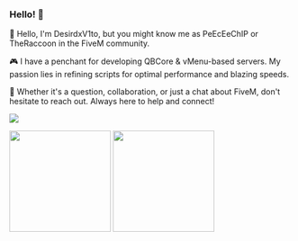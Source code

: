 ### Hello! 👋

👋 Hello, I'm DesirdxV1to, but you might know me as PeEcEeChIP or TheRaccoon in the FiveM community.

🎮 I have a penchant for developing QBCore & vMenu-based servers. My passion lies in refining scripts for optimal performance and blazing speeds.

🔧 Whether it's a question, collaboration, or just a chat about FiveM, don't hesitate to reach out. Always here to help and connect!

<img src="https://profile-counter.glitch.me/DesiredxV1to/count.svg" />

<p float="left">
  <img src="https://github-readme-stats.vercel.app/api?username=DesiredxV1to&show_icons=true&count_private=true&title_color=4f8cc9&text_color=9f9f9f&icon_color=4f8cc9&bg_color=181818" height="180">
  <img src="https://github-readme-stats.vercel.app/api/top-langs/?username=DesiredxV1to&layout=compact&title_color=4f8cc9&text_color=9f9f9f&icon_color=4f8cc9&bg_color=181818" height="180">
</p>
